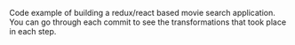 Code example of building a redux/react based movie search application. You can go through each commit to see the transformations that took place in each step.
